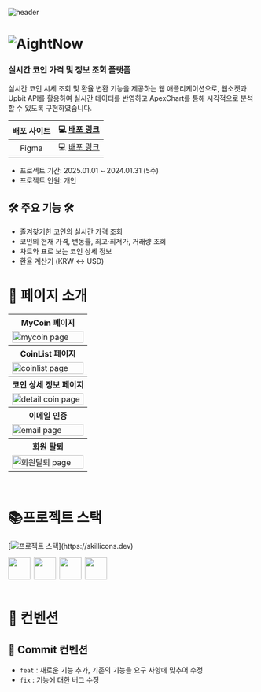 ![header](https://capsule-render.vercel.app/api?type=waving&color=8E7CC3&fontColor=ffffff&height=200&section=header&text=AightNow&fontSize=70&animation=fadeIn&fontAlignY=40&desc=&descSize=30)

<h1 style='display:flex; text-align:center;'> <img src="https://github.com/user-attachments/assets/509332bd-1a09-478a-9776-e5b099c00ce2" align="center"/> AightNow </h1>

### 실시간 코인 가격 및 정보 조회 플랫폼

실시간 코인 시세 조회 및 환율 변환 기능을 제공하는 웹 애플리케이션으로, 웹소켓과 Upbit API를 활용하여 실시간 데이터를 반영하고 ApexChart를 통해 시각적으로 분석할 수 있도록 구현하였습니다.


| 배포 사이트 | 💻 [배포 링크](https://coinbrief.vercel.app/)|
| :---------: | :-----------------: |
| Figma | 💻 [배포 링크](https://www.figma.com/design/xxO2ItVjjcXe3QsYKTmkPR/coin_project?node-id=83&t=7oUZtrM0jBOWerVz-0)|

- 프로젝트 기간: 2025.01.01 ~ 2024.01.31 (5주)
- 프로젝트 인원: 개인

## 🛠️ 주요 기능 🛠️

 - 즐겨찾기한 코인의 실시간 가격 조회
 - 코인의 현재 가격, 변동률, 최고·최저가, 거래량 조회
 - 차트와 표로 보는 코인 상세 정보
 - 환율 계산기 (KRW ↔ USD)

# 🧾 페이지 소개

<table align=center >	
 <tr >
    <th >
      MyCoin 페이지
    </th>
  </tr>
  <tr>
    <td>
      <img src="https://github.com/user-attachments/assets/3381b958-6fe8-45bb-9bb0-b0a92971d0d7"  alt="mycoin page" width = 100%  >
    </td>
   </tr> 
   <tr>
    <th>
      CoinList 페이지
    </th>
  </tr>
  <tr>
    <td>
      <img src="https://github.com/user-attachments/assets/f9ac726d-1a17-407c-a532-3ad10255aab6" alt="coinlist page" width = 100%  >
    </td>
   </tr> 
  <tr>
    <th>
      코인 상세 정보 페이지
    </th>
  </tr>
  <tr>
    <td>
      <img src="https://github.com/user-attachments/assets/1d9b956b-a32b-4c09-bc14-711b886fc545"  alt="detail coin page" width = 100% >
    </td>
   </tr> 
   <tr>
    <th>
      이메일 인증
    </th>
  </tr>
  <tr>
    <td>
      <img src="https://github.com/user-attachments/assets/1bea941e-ea15-4c1e-a43a-e443358e1058"  alt="email page"  width = 100% >
    </td>
   </tr>
      <tr>
    <th>
      회원 탈퇴
    </th>
  </tr>
  <tr>
    <td>
      <img src="https://github.com/user-attachments/assets/ce297011-1468-4a15-905e-22004eadbbf4"  alt="회원탈퇴 page"  width = 100% >
    </td>
   </tr> 

   
</table>		
<br/>

# 📚프로젝트 스택

[![프로젝트 스택](https://skillicons.dev/icons?i=nextjs,ts,tailwind,svg,firebase,vercel,npm,figma,)](https://skillicons.dev)

<div style='display:flex; gap:7px'>
<a href='https://zustand-demo.pmnd.rs/'>
<img width='45px' height='45px'  background='white' src='https://user-images.githubusercontent.com/958486/218346783-72be5ae3-b953-4dd7-b239-788a882fdad6.svg'>
</a>

<a href='https://www.langchain.com/'>
<img width='45px' height='45px' src='https://avatars.githubusercontent.com/u/126733545?s=48&v=4'>
</a>

<a href='https://pptr.dev/'>
<img width='45px' height='45px' src='https://user-images.githubusercontent.com/10379601/29446482-04f7036a-841f-11e7-9872-91d1fc2ea683.png'>
</a>

<a href = 'https://github.com/nextauthjs/next-auth'>
<img width='45px' height='45px' src='https://camo.githubusercontent.com/f070d134a8f8c1a5b6634dd92b29ae3170edc93b26b0b34eb97629f9c2ba65e9/68747470733a2f2f617574686a732e6465762f696d672f6c6f676f2d736d2e706e67'>
</a>
</div>
<br>

# 🤙 컨벤션


## 🤙 Commit 컨벤션

- `feat` : 새로운 기능 추가, 기존의 기능을 요구 사항에 맞추어 수정
- `fix` : 기능에 대한 버그 수정
